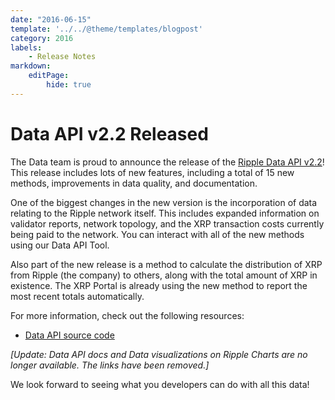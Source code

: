 ```yaml
---
date: "2016-06-15"
template: '../../@theme/templates/blogpost'
category: 2016
labels:
    - Release Notes
markdown:
    editPage:
        hide: true
---
```

# Data API v2.2 Released

The Data team is proud to announce the release of the [Ripple Data API v2.2](https://github.com/ripple/rippled-historical-database/releases/tag/v2.2.0)! This release includes lots of new features, including a total of 15 new methods, improvements in data quality, and documentation.

One of the biggest changes in the new version is the incorporation of data relating to the Ripple network itself. This includes expanded information on validator reports, network topology, and the XRP transaction costs currently being paid to the network. You can interact with all of the new methods using our Data API Tool.

Also part of the new release is a method to calculate the distribution of XRP from Ripple (the company) to others, along with the total amount of XRP in existence. The XRP Portal is already using the new method to report the most recent totals automatically.

For more information, check out the following resources:

* [Data API source code](https://github.com/ripple/rippled-historical-database)

_\[Update: Data API docs and Data visualizations on Ripple Charts are no longer available. The links have been removed.\]_

We look forward to seeing what you developers can do with all this data!
